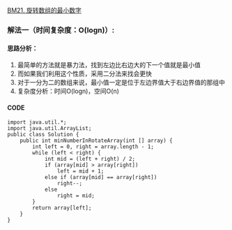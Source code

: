 [BM21. 旋转数组的最小数字](https://www.nowcoder.com/practice/9f3231a991af4f55b95579b44b7a01ba?tpId=295&tqId=23269&ru=%2Fpractice%2F96bd6684e04a44eb80e6a68efc0ec6c5&qru=%2Fta%2Fformat-top101%2Fquestion-ranking&sourceUrl=%2Fexam%2Foj)
### 解法一（时间复杂度：O(logn)）:
#### 思路分析：
1. 最简单的方法就是暴力法，找到左边比右边大的下一个值就是最小值
2. 而如果我们利用这个性质，采用二分法来找会更快
3. 对于一分为二的数组来说，最小值一定是位于左边界值大于右边界值的那组中
4. 复杂度分析：时间O(logn)，空间O(n)
#### CODE
```
import java.util.*;
import java.util.ArrayList;
public class Solution {
    public int minNumberInRotateArray(int [] array) {
        int left = 0, right = array.length - 1;
        while (left < right) {
            int mid = (left + right) / 2;
            if (array[mid] > array[right])
                left = mid + 1;
            else if (array[mid] == array[right])
                right--;
            else
                right = mid;
        }
        return array[left];
    }
}
```
